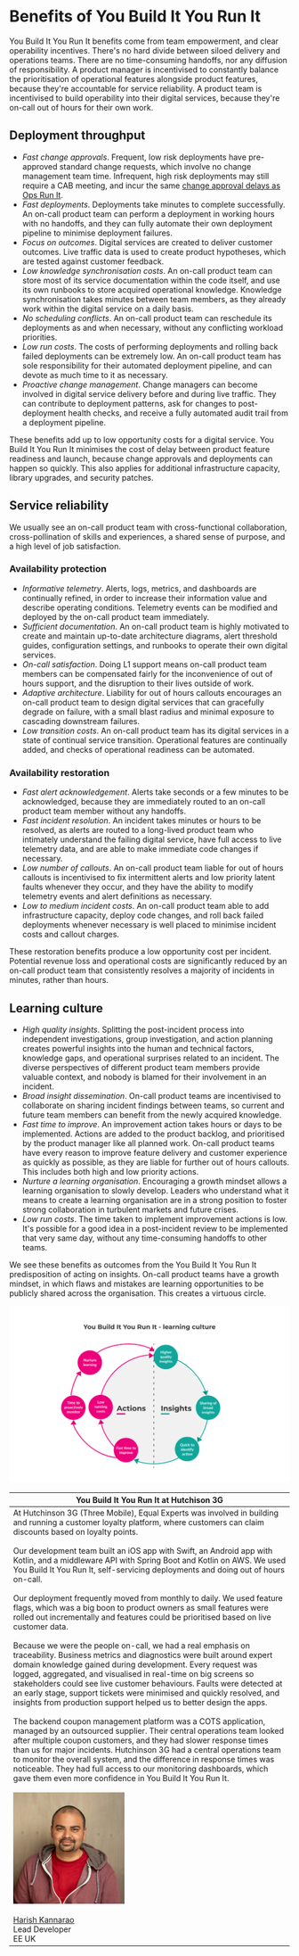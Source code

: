 # Benefits of You Build It You Run It

You Build It You Run It benefits come from team empowerment, and clear operability incentives. There's no hard divide between siloed delivery and operations teams. There are no time-consuming handoffs, nor any diffusion of responsibility. A product manager is incentivised to constantly balance the prioritisation of operational features alongside product features, because they're accountable for service reliability. A product team is incentivised to build operability into their digital services, because they're on-call out of hours for their own work.

## Deployment throughput

* *Fast change approvals*. Frequent, low risk deployments have pre-approved standard change requests, which involve no change management team time. Infrequent, high risk deployments may still require a CAB meeting, and incur the same [change approval delays as Ops Run It](https://you-build-it-you-run-it.playbooks.ee/what-is-ops-run-it/drawbacks).
* *Fast deployments*. Deployments take minutes to complete successfully. An on-call product team can perform a deployment in working hours with no handoffs, and they can fully automate their own deployment pipeline to minimise deployment failures.  
* *Focus on outcomes*. Digital services are created to deliver customer outcomes. Live traffic data is used to create product hypotheses, which are tested against customer feedback.
* *Low knowledge synchronisation costs*. An on-call product team can store most of its service documentation within the code itself, and use its own runbooks to store acquired operational knowledge. Knowledge synchronisation takes minutes between team members, as they already work within the digital service on a daily basis.
* *No scheduling conflicts*. An on-call product team can reschedule its deployments as and when necessary, without any conflicting workload priorities. 
* *Low run costs*. The costs of performing deployments and rolling back failed deployments can be extremely low. An on-call product team has sole responsibility for their automated deployment pipeline, and can devote as much time to it as necessary.
* *Proactive change management*. Change managers can become involved in digital service delivery before and during live traffic. They can contribute to deployment patterns, ask for changes to post-deployment health checks, and receive a fully automated audit trail from a deployment pipeline.   

These benefits add up to low opportunity costs for a digital service. You Build It You Run It minimises the cost of delay between product feature readiness and launch, because change approvals and deployments can happen so quickly. This also applies for additional infrastructure capacity, library upgrades, and security patches.

## Service reliability

We usually see an on-call product team with cross-functional collaboration, cross-pollination of skills and experiences, a shared sense of purpose, and a high level of job satisfaction. 

### Availability protection

* *Informative telemetry*. Alerts, logs, metrics, and dashboards are continually refined, in order to increase their information value and describe operating conditions. Telemetry events can be modified and deployed by the on-call product team immediately.   
* *Sufficient documentation*. An on-call product team is highly motivated to create and maintain up-to-date architecture diagrams, alert threshold guides, configuration settings, and runbooks to operate their own digital services. 
* *On-call satisfaction*. Doing L1 support means on-call product team members can be compensated fairly for the inconvenience of out of hours support, and the disruption to their lives outside of work.
* *Adaptive architecture*. Liability for out of hours callouts encourages an on-call product team to design digital services that can gracefully degrade on failure, with a small blast radius and minimal exposure to cascading downstream failures. 
* *Low transition costs*. An on-call product team has its digital services in a state of continual service transition. Operational features are continually added, and checks of operational readiness can be automated. 

### Availability restoration

* *Fast alert acknowledgement*. Alerts take seconds or a few minutes to be acknowledged, because they are immediately routed to an on-call product team member without any handoffs. 
* *Fast incident resolution*. An incident takes minutes or hours to be resolved, as alerts are routed to a long-lived product team who intimately understand the failing digital service, have full access to live telemetry data, and are able to make immediate code changes if necessary.
* *Low number of callouts*. An on-call product team liable for out of hours callouts is incentivised to fix intermittent alerts and low priority latent faults whenever they occur, and they have the ability to modify telemetry events and alert definitions as necessary.
* *Low to medium incident costs*. An on-call product team able to add infrastructure capacity, deploy code changes, and roll back failed deployments whenever necessary is well placed to minimise incident costs and callout charges. 

These restoration benefits produce a low opportunity cost per incident. Potential revenue loss and operational costs are significantly reduced by an on-call product team that consistently resolves a majority of incidents in minutes, rather than hours.

## Learning culture

* *High quality insights*. Splitting the post-incident process into independent investigations, group investigation, and action planning creates powerful insights into the human and technical factors, knowledge gaps, and operational surprises related to an incident. The diverse perspectives of different product team members provide valuable context, and nobody is blamed for their involvement in an incident.
* *Broad insight dissemination*. On-call product teams are incentivised to collaborate on sharing incident findings between teams, so current and future team members can benefit from the newly acquired knowledge.
* *Fast time to improve*. An improvement action takes hours or days to be implemented. Actions are added to the product backlog, and prioritised by the product manager like all planned work. On-call product teams have every reason to improve feature delivery and customer experience as quickly as possible, as they are liable for further out of hours callouts. This includes both high and low priority actions.  
* *Nurture a learning organisation*. Encouraging a growth mindset allows a learning organisation to slowly develop. Leaders who understand what it means to create a learning organisation are in a strong position to foster strong collaboration in turbulent markets and future crises. 
* *Low run costs*. The time taken to implement improvement actions is low. It's possible for a good idea in a post-incident review to be implemented that very same day, without any time-consuming handoffs to other teams. 

We see these benefits as outcomes from the You Build It You Run It predisposition of acting on insights. On-call product teams have a growth mindset, in which flaws and mistakes are learning opportunities to be publicly shared across the organisation. This creates a virtuous circle.

![](../.gitbook/assets/what-is-you-build-it-you-run-it/you-build-it-you-run-it-learning-culture-cycle.png)

|You Build It You Run It at Hutchison 3G|
|---|
|At Hutchinson 3G (Three Mobile), Equal Experts was involved in building and running a customer loyalty platform, where customers can claim discounts based on loyalty points.<br><br>Our development team built an iOS app with Swift, an Android app with Kotlin, and a middleware API with Spring Boot and Kotlin on AWS. We used You Build It You Run It, self-servicing deployments and doing out of hours on-call.<br><br>Our deployment frequently moved from monthly to daily. We used feature flags, which was a big boon to product owners as small features were rolled out incrementally and features could be prioritised based on live customer data.<br><br>Because we were the people on-call, we had a real emphasis on traceability. Business metrics and diagnostics were built around expert domain knowledge gained during development. Every request was logged, aggregated, and visualised in real-time on big screens so stakeholders could see live customer behaviours. Faults were detected at an early stage, support tickets were minimised and quickly resolved, and insights from production support helped us to better design the apps.<br><br>The backend coupon management platform was a COTS application, managed by an outsourced supplier. Their central operations team looked after multiple coupon customers, and they had slower response times than us for major incidents. Hutchinson 3G had a central operations team to monitor the overall system, and the difference in response times was noticeable. They had full access to our monitoring dashboards, which gave them even more confidence in You Build It You Run It.<br><br>![](../.gitbook/assets/what-is-you-build-it-you-run-it/harish-kannarao.png)<br><br>[Harish Kannarao](http://www.linkedin.com/in/harish-kannarao)<br>Lead Developer<br>EE UK|